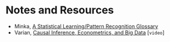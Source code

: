 # Notes and Resources

- Minka, [A Statistical Learning/Pattern Recognition Glossary](http://alumni.media.mit.edu/~tpminka/statlearn/glossary/)
- Varian, [Causal Inference, Econometrics, and Big Data](https://www.youtube.com/watch?v=8xa-hSlJFo0) [`video`]
